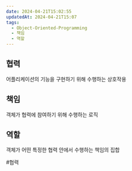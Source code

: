```yaml
---
date: 2024-04-21T15:02:55
updatedAt: 2024-04-21T15:07
tags:
  - Object-Oriented-Programming
  - 책임
  - 역할
---
```

## 협력
어플리케이션의 기능을 구현하기 위해 수행하는 상호작용

## 책임
객체가 협력에 참여하기 위해 수행하는 로직

## 역할
객체가 어떤 특정한 협력 안에서 수행하는 책임의 집합


#협력 